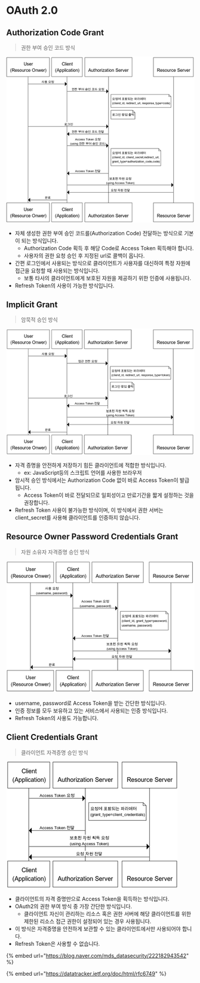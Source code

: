 # OAuth 2.0

## Authorization Code Grant

> 권한 부여 승인 코드 방식

![](<../../../.gitbook/assets/image (10) (1).png>)

* 자체 생성한 권한 부여 승인 코드를(Authorization Code) 전달하는 방식으로 기본이 되는 방식입니다.&#x20;
  * Authorization Code 획득 후 해당 Code로 Access Token 획득해야 합니다.
  * 사용자의 권한 요청 승인 후 지정된 url로 콜백이 옵니다.
* 간편 로그인에서 사용되는 방식으로 클라이언트가 사용자를 대신하여 특정 자원에 접근을 요청할 때 사용되는 방식입니다.
  * 보통 타사의 클라이언트에게 보호된 자원을 제공하기 위한 인증에 사용됩니다.&#x20;
* Refresh Token의 사용이 가능한 방식입니다.

## &#x20;Implicit Grant&#x20;

> 암묵적 승인 방식

![](<../../../.gitbook/assets/image (4).png>)

* 자격 증명을 안전하게 저장하기 힘든 클라이언트에 적합한 방식입니다.
  * ex: JavaScript등의 스크립트 언어를 사용한 브라우저
* 암시적 승인 방식에서는 Authorization Code 없이 바로 Access Token이 발급 됩니다.&#x20;
  * Access Token이 바로 전달되므로 일회성이고 만료기간을 짧게 설정하는 것을 권장합니다.
* Refresh Token 사용이 불가능한 방식이며, 이 방식에서 권한 서버는 client\_secret를 사용해 클라이언트를 인증하지 않습니다.&#x20;

## Resource Owner Password Credentials Grant&#x20;

> 자원 소유자 자격증명 승인 방식

![](<../../../.gitbook/assets/image (13) (1).png>)

* username, password로 Access Token을 받는 간단한 방식입니다.
* 인증 정보를 모두 보유하고 있는 서비스에서 사용되는 인증 방식입니다.&#x20;
* Refresh Token의 사용도 가능합니다.

## **Client Credentials Grant**

> &#x20;클라이언트 자격증명 승인 방식

![](<../../../.gitbook/assets/image (1) (1) (2).png>)

* 클라이언트의 자격 증명만으로 Access Token을 획득하는 방식입니다.
* OAuth2의 권한 부여 방식 중 가장 간단한 방식입니다.
  * 클라이언트 자신이 관리하는 리소스 혹은 권한 서버에 해당 클라이언트를 위한 제한된 리소스 접근 권한이 설정되어 있는 경우 사용됩니다.
* 이 방식은 자격증명을 안전하게 보관할 수 있는 클라이언트에서만 사용되어야 합니다.
* Refresh Token은 사용할 수 없습니다.



{% embed url="https://blog.naver.com/mds_datasecurity/222182943542" %}

{% embed url="https://datatracker.ietf.org/doc/html/rfc6749" %}
